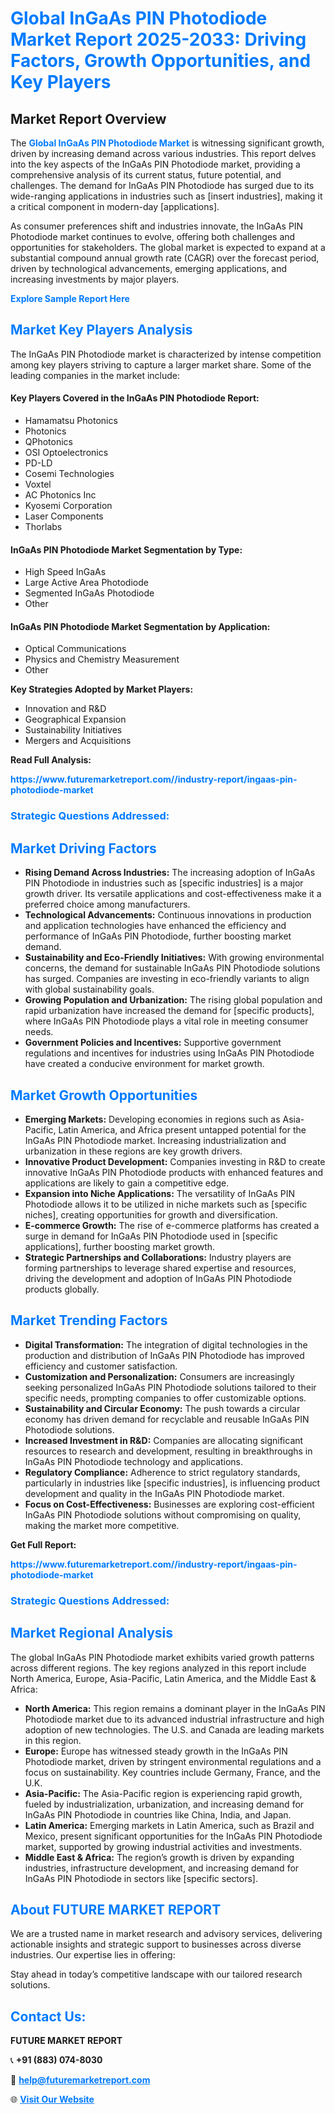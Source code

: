 <h1 style="color: #007BFF;">Global InGaAs PIN Photodiode Market Report 2025-2033: Driving Factors, Growth Opportunities, and Key Players</h1>

<section id="overview">
<h2>Market Report Overview</h2>
<p>The <a href="https://www.futuremarketreport.com//industry-report/ingaas-pin-photodiode-market" style="color: #007BFF; text-decoration: none;"><strong>Global InGaAs PIN Photodiode Market</strong></a> is witnessing significant growth, driven by increasing demand across various industries. This report delves into the key aspects of the InGaAs PIN Photodiode market, providing a comprehensive analysis of its current status, future potential, and challenges. The demand for InGaAs PIN Photodiode has surged due to its wide-ranging applications in industries such as [insert industries], making it a critical component in modern-day [applications].</p>
<p>As consumer preferences shift and industries innovate, the InGaAs PIN Photodiode market continues to evolve, offering both challenges and opportunities for stakeholders. The global market is expected to expand at a substantial compound annual growth rate (CAGR) over the forecast period, driven by technological advancements, emerging applications, and increasing investments by major players.</p>
</section>

<section id="overview">
<p><a href="https://www.futuremarketreport.com//request-sample/reportId=81747" style="color: #007BFF; text-decoration: none;"><strong>Explore Sample Report Here</strong></a></p>
</section>

<section id="key-players">
<h2 style="color: #007BFF;">Market Key Players Analysis</h2>
<p>The InGaAs PIN Photodiode market is characterized by intense competition among key players striving to capture a larger market share. Some of the leading companies in the market include:</p>
<h4>Key Players Covered in the InGaAs PIN Photodiode Report:</h4>
<ul><li>Hamamatsu Photonics</li><li>Photonics</li><li>QPhotonics</li><li>OSI Optoelectronics</li><li>PD-LD</li><li>Cosemi Technologies</li><li>Voxtel</li><li>AC Photonics Inc</li><li>Kyosemi Corporation</li><li>Laser Components</li><li>Thorlabs</li></ul>
<h4>InGaAs PIN Photodiode Market Segmentation by Type:</h4>
<ul><li>High Speed InGaAs</li><li>Large Active Area Photodiode</li><li>Segmented InGaAs Photodiode</li><li>Other</li></ul>

<h4>InGaAs PIN Photodiode Market Segmentation by Application:</h4>
<ul><li>Optical Communications</li><li>Physics and Chemistry Measurement</li><li>Other</li></ul>
<p><strong>Key Strategies Adopted by Market Players:</strong></p>
<ul>
<li>Innovation and R&D</li>
<li>Geographical Expansion</li>
<li>Sustainability Initiatives</li>
<li>Mergers and Acquisitions</li>
</ul>
</section>

<section>
<p><strong>Read Full Analysis: </strong></p><a href="https://www.futuremarketreport.com//industry-report/ingaas-pin-photodiode-market" style="color: #007BFF; text-decoration: none;"><strong>https://www.futuremarketreport.com//industry-report/ingaas-pin-photodiode-market</strong></a>
<h3 style="color: #007BFF;">Strategic Questions Addressed:</h3>
</section>

<section id="driving-factors">
<h2 style="color: #007BFF;">Market Driving Factors</h2>
<ul>
<li><strong>Rising Demand Across Industries:</strong> The increasing adoption of InGaAs PIN Photodiode in industries such as [specific industries] is a major growth driver. Its versatile applications and cost-effectiveness make it a preferred choice among manufacturers.</li>
<li><strong>Technological Advancements:</strong> Continuous innovations in production and application technologies have enhanced the efficiency and performance of InGaAs PIN Photodiode, further boosting market demand.</li>
<li><strong>Sustainability and Eco-Friendly Initiatives:</strong> With growing environmental concerns, the demand for sustainable InGaAs PIN Photodiode solutions has surged. Companies are investing in eco-friendly variants to align with global sustainability goals.</li>
<li><strong>Growing Population and Urbanization:</strong> The rising global population and rapid urbanization have increased the demand for [specific products], where InGaAs PIN Photodiode plays a vital role in meeting consumer needs.</li>
<li><strong>Government Policies and Incentives:</strong> Supportive government regulations and incentives for industries using InGaAs PIN Photodiode have created a conducive environment for market growth.</li>
</ul>
</section>

<section id="growth-opportunities">
<h2 style="color: #007BFF;">Market Growth Opportunities</h2>
<ul>
<li><strong>Emerging Markets:</strong> Developing economies in regions such as Asia-Pacific, Latin America, and Africa present untapped potential for the InGaAs PIN Photodiode market. Increasing industrialization and urbanization in these regions are key growth drivers.</li>
<li><strong>Innovative Product Development:</strong> Companies investing in R&D to create innovative InGaAs PIN Photodiode products with enhanced features and applications are likely to gain a competitive edge.</li>
<li><strong>Expansion into Niche Applications:</strong> The versatility of InGaAs PIN Photodiode allows it to be utilized in niche markets such as [specific niches], creating opportunities for growth and diversification.</li>
<li><strong>E-commerce Growth:</strong> The rise of e-commerce platforms has created a surge in demand for InGaAs PIN Photodiode used in [specific applications], further boosting market growth.</li>
<li><strong>Strategic Partnerships and Collaborations:</strong> Industry players are forming partnerships to leverage shared expertise and resources, driving the development and adoption of InGaAs PIN Photodiode products globally.</li>
</ul>
</section>

<section id="trending-factors">
<h2 style="color: #007BFF;">Market Trending Factors</h2>
<ul>
<li><strong>Digital Transformation:</strong> The integration of digital technologies in the production and distribution of InGaAs PIN Photodiode has improved efficiency and customer satisfaction.</li>
<li><strong>Customization and Personalization:</strong> Consumers are increasingly seeking personalized InGaAs PIN Photodiode solutions tailored to their specific needs, prompting companies to offer customizable options.</li>
<li><strong>Sustainability and Circular Economy:</strong> The push towards a circular economy has driven demand for recyclable and reusable InGaAs PIN Photodiode solutions.</li>
<li><strong>Increased Investment in R&D:</strong> Companies are allocating significant resources to research and development, resulting in breakthroughs in InGaAs PIN Photodiode technology and applications.</li>
<li><strong>Regulatory Compliance:</strong> Adherence to strict regulatory standards, particularly in industries like [specific industries], is influencing product development and quality in the InGaAs PIN Photodiode market.</li>
<li><strong>Focus on Cost-Effectiveness:</strong> Businesses are exploring cost-efficient InGaAs PIN Photodiode solutions without compromising on quality, making the market more competitive.</li>
</ul>
</section>

<section>
<p><strong>Get Full Report: </strong></p><a href="https://www.futuremarketreport.com//industry-report/ingaas-pin-photodiode-market" style="color: #007BFF; text-decoration: none;"><strong>https://www.futuremarketreport.com//industry-report/ingaas-pin-photodiode-market</strong></a>
<h3 style="color: #007BFF;">Strategic Questions Addressed:</h3>
</section>


<section id="regional-analysis">
<h2 style="color: #007BFF;">Market Regional Analysis</h2>
<p>The global InGaAs PIN Photodiode market exhibits varied growth patterns across different regions. The key regions analyzed in this report include North America, Europe, Asia-Pacific, Latin America, and the Middle East & Africa:</p>
<ul>
<li><strong>North America:</strong> This region remains a dominant player in the InGaAs PIN Photodiode market due to its advanced industrial infrastructure and high adoption of new technologies. The U.S. and Canada are leading markets in this region.</li>
<li><strong>Europe:</strong> Europe has witnessed steady growth in the InGaAs PIN Photodiode market, driven by stringent environmental regulations and a focus on sustainability. Key countries include Germany, France, and the U.K.</li>
<li><strong>Asia-Pacific:</strong> The Asia-Pacific region is experiencing rapid growth, fueled by industrialization, urbanization, and increasing demand for InGaAs PIN Photodiode in countries like China, India, and Japan.</li>
<li><strong>Latin America:</strong> Emerging markets in Latin America, such as Brazil and Mexico, present significant opportunities for the InGaAs PIN Photodiode market, supported by growing industrial activities and investments.</li>
<li><strong>Middle East & Africa:</strong> The region’s growth is driven by expanding industries, infrastructure development, and increasing demand for InGaAs PIN Photodiode in sectors like [specific sectors].</li>
</ul>
</section>

<footer>
<h2 style="color: #007BFF;">About FUTURE MARKET REPORT</h2>
<p>We are a trusted name in market research and advisory services, delivering actionable insights and strategic support to businesses across diverse industries. Our expertise lies in offering:</p>

<p>Stay ahead in today’s competitive landscape with our tailored research solutions.</p>

<h2 style="color: #007BFF;">Contact Us:</h2>
<p><strong>FUTURE MARKET REPORT</strong></p>
<p>📞 <strong>+91 (883) 074-8030</strong></p>
<p>📧 <strong><a href="mailto:help@futuremarketreport.com" style="color: #007BFF;">help@futuremarketreport.com</a></strong></p>
<p>🌐 <strong><a href="https://www.futuremarketreport.com/" style="color: #007BFF;">Visit Our Website</a></strong></p>
</footer>